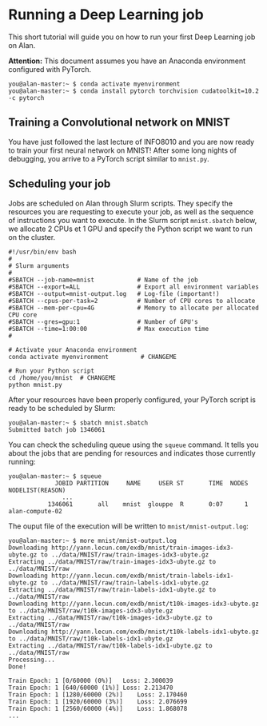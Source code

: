 # Running a Deep Learning job 

This short tutorial will guide you on how to run your first Deep Learning job on Alan.

**Attention:** This document assumes you have an Anaconda environment configured with PyTorch.

```console
you@alan-master:~ $ conda activate myenvironment
you@alan-master:~ $ conda install pytorch torchvision cudatoolkit=10.2 -c pytorch
```

## Training a Convolutional network on MNIST

You have just followed the last lecture of INFO8010 and you are now ready to train your first neural network on MNIST! After some long nights of debugging, you arrive to a PyTorch script similar to `mnist.py`. 

## Scheduling your job

Jobs are scheduled on Alan through Slurm scripts. They specify the resources you are requesting to execute your job, as well as the sequence of instructions you want to execute. In the Slurm script `mnist.sbatch` below, we allocate 2 CPUs et 1 GPU and specify the Python script we want to run on the cluster. 

```console
#!/usr/bin/env bash
#
# Slurm arguments
#
#SBATCH --job-name=mnist            # Name of the job 
#SBATCH --export=ALL                # Export all environment variables
#SBATCH --output=mnist-output.log   # Log-file (important!)
#SBATCH --cpus-per-task=2           # Number of CPU cores to allocate
#SBATCH --mem-per-cpu=4G            # Memory to allocate per allocated CPU core
#SBATCH --gres=gpu:1                # Number of GPU's
#SBATCH --time=1:00:00              # Max execution time
#

# Activate your Anaconda environment
conda activate myenvironment         # CHANGEME

# Run your Python script
cd /home/you/mnist  # CHANGEME
python mnist.py
```

After your resources have been properly configured, your PyTorch script is ready to be scheduled by Slurm:
```console
you@alan-master:~ $ sbatch mnist.sbatch
Submitted batch job 1346061
```

You can check the scheduling queue using the `squeue` command. It tells you about the jobs that are pending for resources and indicates those currently running:

```console
you@alan-master:~ $ squeue
             JOBID PARTITION     NAME     USER ST       TIME  NODES NODELIST(REASON)
               ...
           1346061       all    mnist  glouppe  R       0:07      1 alan-compute-02
```

The ouput file of the execution will be written to `mnist/mnist-output.log`:

```console
you@alan-master:~ $ more mnist/mnist-output.log 
Downloading http://yann.lecun.com/exdb/mnist/train-images-idx3-ubyte.gz to ../data/MNIST/raw/train-images-idx3-ubyte.gz
Extracting ../data/MNIST/raw/train-images-idx3-ubyte.gz to ../data/MNIST/raw
Downloading http://yann.lecun.com/exdb/mnist/train-labels-idx1-ubyte.gz to ../data/MNIST/raw/train-labels-idx1-ubyte.gz
Extracting ../data/MNIST/raw/train-labels-idx1-ubyte.gz to ../data/MNIST/raw
Downloading http://yann.lecun.com/exdb/mnist/t10k-images-idx3-ubyte.gz to ../data/MNIST/raw/t10k-images-idx3-ubyte.gz
Extracting ../data/MNIST/raw/t10k-images-idx3-ubyte.gz to ../data/MNIST/raw
Downloading http://yann.lecun.com/exdb/mnist/t10k-labels-idx1-ubyte.gz to ../data/MNIST/raw/t10k-labels-idx1-ubyte.gz
Extracting ../data/MNIST/raw/t10k-labels-idx1-ubyte.gz to ../data/MNIST/raw
Processing...
Done!

Train Epoch: 1 [0/60000 (0%)]	Loss: 2.300039
Train Epoch: 1 [640/60000 (1%)]	Loss: 2.213470
Train Epoch: 1 [1280/60000 (2%)]	Loss: 2.170460
Train Epoch: 1 [1920/60000 (3%)]	Loss: 2.076699
Train Epoch: 1 [2560/60000 (4%)]	Loss: 1.868078
...
```